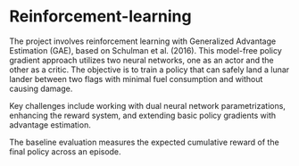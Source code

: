 # Reinforcement-learning

The project involves reinforcement learning with Generalized Advantage Estimation (GAE), based on Schulman et al. (2016). This model-free policy gradient approach utilizes two neural networks, one as an actor and the other as a critic. The objective is to train a policy that can safely land a lunar lander between two flags with minimal fuel consumption and without causing damage.

Key challenges include working with dual neural network parametrizations, enhancing the reward system, and extending basic policy gradients with advantage estimation.

The baseline evaluation measures the expected cumulative reward of the final policy across an episode.





